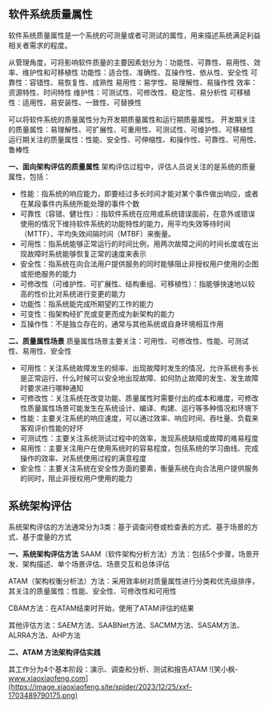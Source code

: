 ## 软件系统质量属性 ##

软件系统质量属性是一个系统的可测量或者可测试的属性，用来描述系统满足利益相关者需求的程度。

从管理角度，可将影响软件质量的主要因素划分为：功能性、可靠性、易用性、效率、维护性和可移植性
功能性：适合性、准确性、互操作性、依从性、安全性
可靠性：容错性、易恢复性、成熟性
易用性：易学性、易理解性、易操作性
效率：资源特性、时间特性
维护性：可测试性、可修改性、稳定性、易分析性
可移植性：适用性、易安装性、一致性、可替换性

可以将软件系统的质量属性分为开发期质量属性和运行期质量属性。
开发期关注的质量属性：易理解性、可扩展性、可重用性、可测试性、可维护性、可移植性
运行期关注的质量属性：性能、安全性、可伸缩性、和操作性、可靠性、可用性、鲁棒性

**一、面向架构评估的质量属性**
架构评估过程中，评估人员说关注的是系统的质量属性，包括：

 *  性能：指系统的响应能力，即要经过多长时间才能对某个事件做出响应，或者在某段事件内系统所能处理的事件个数
 *  可靠性（容错、健壮性）：指软件系统在应用或系统错误面前，在意外或错误使用的情况下维持软件系统的功能特性的能力，用平均失效等待时间（MTTF）、平均失效间隔时间（MTBF）来衡量。
 *  可用性：指系统能够正常运行的时间比例，用两次故障之间的时间长度或在出现故障时系统能够恢复正常的速度来表示
 *  安全性：指系统在向合法用户提供服务的同时能够阻止非授权用户使用的企图或拒绝服务的能力
 *  可修改性（可维护性、可扩展性、结构重组、可移植性）：指能够快速地以较高的性价比对系统进行变更的能力
 *  功能性：指系统能完成所期望的工作的能力
 *  可变性：指架构经扩充或变更而成为新架构的能力
 *  互操作性：不是独立存在的，通常与其他系统或自身环境相互作用

**二、质量属性场景**
质量属性场景主要关注：可用性、可修改性、性能、可测试性、易用性、安全性

 *  可用性：关注系统故障发生的频率、出现故障时发生的情况、允许系统有多长是正常运行、什么时候可以安全地出现故障、如何防止故障的发生、发生故障时要求进行哪种通知
 *  可修改性：关注系统在改变功能、质量属性时需要付出的成本和难度，可修改性质量属性场景可能发生在系统设计、编译、构建、运行等多种情况和环境下
 *  性能：主要关注系统的响应速度，可以通过效率、响应时间、吞吐量、负载来客观评价性能的好坏
 *  可测试性：主要关注系统测试过程中的效率，发现系统缺陷或故障的难易程度
 *  易用性：主要关注用户在使用系统时的容易程度，包括系统的学习曲线、完成操作的效率、对系统使用过程的满意程度
 *  安全性：主要关注系统在安全性方面的要素，衡量系统在向合法用户提供服务的同时，阻止非授权用户使用的能力

## 系统架构评估 ##

系统架构评估的方法通常分为3类：基于调查问卷或检查表的方式、基于场景的方式、基于度量的方式

**一、系统架构评估方法**
SAAM（软件架构分析方法）方法：包括5个步骤，场景开发、架构描述、单个场景评估、场景交互和总体评估

ATAM（架构权衡分析法）方法：采用效率树对质量属性进行分类和优先级排序，其关注的质量属性：性能、安全性、可修改性和可用性

CBAM方法：在ATAM结束时开始，使用了ATAM评估的结果

其他评估方法：SAEM方法、SAABNet方法、SACMM方法、SASAM方法、ALRRA方法、AHP方法

**二、ATAM 方法架构评估实践**

其工作分为4个基本阶段：演示、调查和分析、测试和报告ATAM
![笑小枫-www.xiaoxiaofeng.com](https://image.xiaoxiaofeng.site/spider/2023/12/25/xxf-1703489790175.png)
